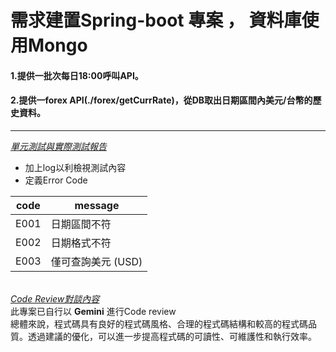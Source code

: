 <H1> 需求建置Spring-boot 專案 ， 資料庫使用Mongo </H1>
<H4> 1.提供一批次每日18:00呼叫API。 </H4>
<H4> 2.提供一forex API(./forex/getCurrRate)，從DB取出日期區間內美元/台幣的歷史資料。 </H4> 

---
[_單元測試與實際測試報告_](https://docs.google.com/document/d/1aK-UXU6YDLdi8GJCtX6O3qGS7acj_5SGtWZTz8ucmnQ/edit?usp=sharing)
- 加上log以利檢視測試內容
- 定義Error Code

| code | message |
|------|---------|
| E001 | 日期區間不符 |
| E002 | 日期格式不符 |
| E003 | 僅可查詢美元 (USD) |


\
[_Code Review對談內容_](https://docs.google.com/document/d/1Ey7pXwDYz56bWWjeX6FlroPb2QnEo-kRn7sjyuL8_J0/edit?usp=sharing)\
此專案已自行以 ****Gemini**** 進行Code review<br/>
總體來說，程式碼具有良好的程式碼風格、合理的程式碼結構和較高的程式碼品質。透過建議的優化，可以進一步提高程式碼的可讀性、可維護性和執行效率。
